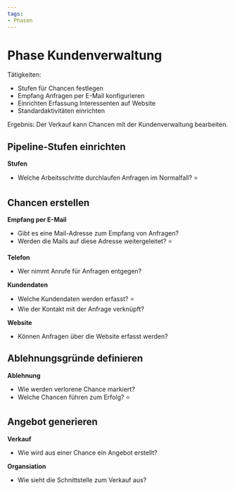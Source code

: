 ```yaml
---
tags:
- Phasen
---
```


# Phase Kundenverwaltung

Tätigkeiten:

* Stufen für Chancen festlegen
* Empfang Anfragen per E-Mail konfigurieren
* Einrichten Erfassung Interessenten auf Website
* Standardaktivitäten einrichten

Ergebnis: Der Verkauf kann Chancen mit der Kundenverwaltung bearbeiten.

## Pipeline-Stufen einrichten

**Stufen**

* Welche Arbeitsschritte durchlaufen Anfragen im Normalfall? ⭐

## Chancen erstellen

**Empfang per E-Mail**

* Gibt es eine Mail-Adresse zum Empfang von Anfragen?
* Werden die Mails auf diese Adresse weitergeleitet? ⭐

**Telefon**

* Wer nimmt Anrufe für Anfragen entgegen?

**Kundendaten**

* Welche Kundendaten werden erfasst? ⭐
* Wie der Kontakt mit der Anfrage verknüpft?

**Website**

* Können Anfragen über die Website erfasst werden?

## Ablehnungsgründe definieren

**Ablehnung**

* Wie werden verlorene Chance markiert?
* Welche Chancen führen zum Erfolg? ⭐

## Angebot generieren

**Verkauf**

* Wie wird aus einer Chance ein Angebot erstellt?

**Organsiation**

* Wie sieht die Schnittstelle zum Verkauf aus?